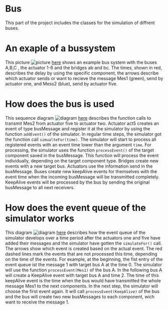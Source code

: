 <!-- (c) https://github.com/MontiCore/monticore -->
# Bus

This part of the project includes the classes for the simulation of diffrent buses. 

# An exaple of a bussystem

This picture ![picture](/docs/busexample.jpg) [here](https://git.rwth-aachen.de/monticore/EmbeddedMontiArc/simulators/simulation/blob/ee-infrastructre/bus/docs/BusExample.jpg) shows an example bus system with the buses A,B,C , the actuator 1-6 and the bridges ab and bc. The times, shown in red, describes the delay by using the specific component, the arrows describe which actuator sends or want to recieve the message Mes1 (green), send by actuator one, and Mess2 (blue), send by actuator five.

# How does the bus is used

This sequence diagram ![diagram](/docs/sequencediagram.jpg) [here](https://git.rwth-aachen.de/monticore/EmbeddedMontiArc/simulators/simulation/blob/ee-infrastructre/bus/docs/SequenceDiagram.jpg) describes the function calls to transmit Mes2 from actuator five to actuator two. Actuator act5 creates an event of type busMessage and register it at the simulator by using the function `addEvent()` of the simulator. In regular time steps, the simulator got the function call `simualteFor(time)`. The simulator will start to process all registered events with an event time lower than the argument `time`. For processing, the simulator uses the function `processEvent()` of the target component saved in the busMessage. This function will process the event individually, depending on the target component type.
Bridges create new events with a new target bus. 
Actuators use the information send in the busMessage. 
Buses create new keepAlive events for themselves with the event time when the incoming busMessage will be transmitted completely. KeepAlive events will be processed by the bus by sending the original busMessage to all next receivers.


# How does the event queue of the simulator works

This diagram ![diagram](/docs/eventqueue.jpg) [here](https://git.rwth-aachen.de/monticore/EmbeddedMontiArc/simulators/simulation/blob/ee-infrastructre/bus/docs/EventQueue.jpg) describes how the event queue of the simulator develops over a time period after the actuators one and five have added their messages and the simulator have gotten the `simulateFor()` call. The arrows show which event is created based on the actual event. The red dashed lines mark the events that are not processed this time, depending on the time of the events.
For example, at the beginning, the fist entry of the event queue ist the message 1 with target bus A at the time 0. The simulator will use the function `processEvent(Mes1)` of the bus A. In the following bus A will create a KeepAlive event with target bus A and time 2. The time of this keepAlive event is the time when the bus would have transmitted the whole message Mes1 to the next components. In the next step, the simulator will choose the first event again. It will call `processEvent(KeepAlive)` of the bus and the bus will create two new busMessages to each component, wich want to receive the message 1.
